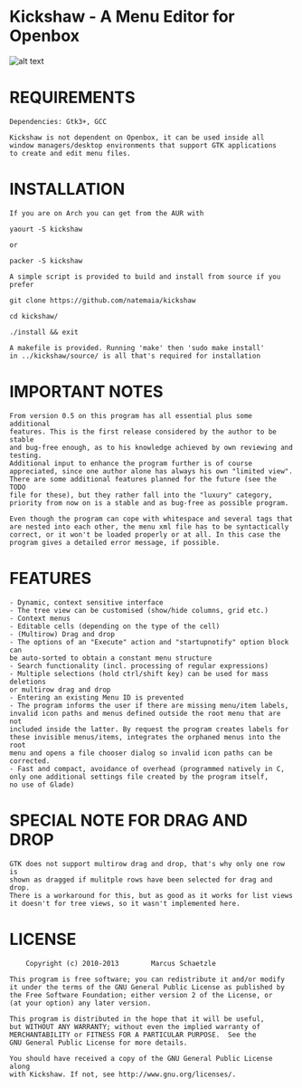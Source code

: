 # Kickshaw - A Menu Editor for Openbox

   ![alt text](https://cdn.scrot.moe/images/2017/08/04/kickshaw.png)

# REQUIREMENTS

    Dependencies: Gtk3+, GCC
    
    Kickshaw is not dependent on Openbox, it can be used inside all
    window managers/desktop environments that support GTK applications
    to create and edit menu files.

# INSTALLATION

    If you are on Arch you can get from the AUR with
    
    yaourt -S kickshaw
    
    or
    
    packer -S kickshaw

    A simple script is provided to build and install from source if you prefer

    git clone https://github.com/natemaia/kickshaw

    cd kickshaw/

    ./install && exit
    
    A makefile is provided. Running 'make' then 'sudo make install'
    in ../kickshaw/source/ is all that's required for installation

# IMPORTANT NOTES

    From version 0.5 on this program has all essential plus some additional
    features. This is the first release considered by the author to be stable
    and bug-free enough, as to his knowledge achieved by own reviewing and
    testing.
    Additional input to enhance the program further is of course
    appreciated, since one author alone has always his own "limited view".
    There are some additional features planned for the future (see the TODO
    file for these), but they rather fall into the "luxury" category,
    priority from now on is a stable and as bug-free as possible program.

    Even though the program can cope with whitespace and several tags that
    are nested into each other, the menu xml file has to be syntactically
    correct, or it won't be loaded properly or at all. In this case the
    program gives a detailed error message, if possible.

# FEATURES

    - Dynamic, context sensitive interface
    - The tree view can be customised (show/hide columns, grid etc.)
    - Context menus
    - Editable cells (depending on the type of the cell)
    - (Multirow) Drag and drop
    - The options of an "Execute" action and "startupnotify" option block can
    be auto-sorted to obtain a constant menu structure
    - Search functionality (incl. processing of regular expressions)
    - Multiple selections (hold ctrl/shift key) can be used for mass deletions
    or multirow drag and drop
    - Entering an existing Menu ID is prevented
    - The program informs the user if there are missing menu/item labels,
    invalid icon paths and menus defined outside the root menu that are not
    included inside the latter. By request the program creates labels for
    these invisible menus/items, integrates the orphaned menus into the root
    menu and opens a file chooser dialog so invalid icon paths can be
    corrected.
    - Fast and compact, avoidance of overhead (programmed natively in C,
    only one additional settings file created by the program itself,
    no use of Glade)

# SPECIAL NOTE FOR DRAG AND DROP

    GTK does not support multirow drag and drop, that's why only one row is
    shown as dragged if mulitple rows have been selected for drag and drop.
    There is a workaround for this, but as good as it works for list views
    it doesn't for tree views, so it wasn't implemented here.

# LICENSE

        Copyright (c) 2010-2013        Marcus Schaetzle

    This program is free software; you can redistribute it and/or modify
    it under the terms of the GNU General Public License as published by
    the Free Software Foundation; either version 2 of the License, or
    (at your option) any later version.

    This program is distributed in the hope that it will be useful,
    but WITHOUT ANY WARRANTY; without even the implied warranty of
    MERCHANTABILITY or FITNESS FOR A PARTICULAR PURPOSE.  See the
    GNU General Public License for more details.

    You should have received a copy of the GNU General Public License along
    with Kickshaw. If not, see http://www.gnu.org/licenses/.
